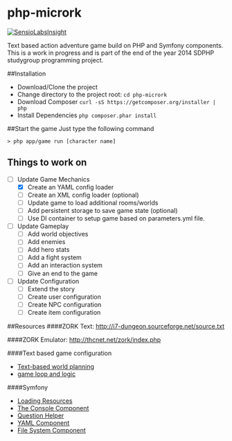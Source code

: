 php-micrork
===========

[![SensioLabsInsight](https://insight.sensiolabs.com/projects/86000835-dace-41da-aa4a-6cd93f9c56a0/big.png)](https://insight.sensiolabs.com/projects/86000835-dace-41da-aa4a-6cd93f9c56a0)

Text based action adventure game build on PHP and Symfony components. 
This is a work in progress and is part of the end of the year 2014 SDPHP studygroup programming project. 

##Installation 
- Download/Clone the project
- Change directory to the project root: `cd php-micrork`
- Download Composer  `curl -sS https://getcomposer.org/installer | php`
- Install Dependencies `php composer.phar install`

##Start the game
Just type the following command
```
> php app/game run [character name]
```

## Things to work on
- [ ] Update Game Mechanics 
  - [X] Create an YAML config loader
  - [ ] Create an XML config loader (optional)
  - [ ] Update game to load additional rooms/worlds
  - [ ] Add persistent storage to save game state (optional)
  - [ ] Use DI container to setup game based on parameters.yml file. 
- [ ] Update Gameplay
  - [ ] Add world objectives
  - [ ] Add enemies 
  - [ ] Add hero stats
  - [ ] Add a fight system
  - [ ] Add an interaction system
  - [ ] Give an end to the game
- [ ] Update Configuration
  - [ ] Extend the story 
  - [ ] Create user configuration
  - [ ] Create NPC configuration
  - [ ] Create item configuration

##Resources
####ZORK Text: 
http://i7-dungeon.sourceforge.net/source.txt

####ZORK Emulator:
http://thcnet.net/zork/index.php

####Text based game configuration
- [Text-based world planning](http://www.tuxradar.com/practicalphp/21/4/1)
- [game loop and logic](http://www.tuxradar.com/practicalphp/21/4/2)

####Symfony 
- [Loading Resources](http://symfony.com/doc/current/components/config/resources.html)
- [The Console Component](http://symfony.com/doc/current/components/console/introduction.html)
- [Question Helper](http://symfony.com/doc/current/components/console/helpers/questionhelper.html)
- [YAML Component](http://symfony.com/doc/current/components/console/helpers/questionhelper.html)
- [File System Component](http://symfony.com/doc/current/components/filesystem/introduction.html)
